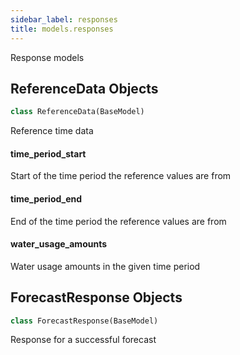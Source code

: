 ```yaml
---
sidebar_label: responses
title: models.responses
---
```


Response models


## ReferenceData Objects

```python
class ReferenceData(BaseModel)
```

Reference time data


#### time\_period\_start

Start of the time period the reference values are from


#### time\_period\_end

End of the time period the reference values are from


#### water\_usage\_amounts

Water usage amounts in the given time period


## ForecastResponse Objects

```python
class ForecastResponse(BaseModel)
```

Response for a successful forecast


